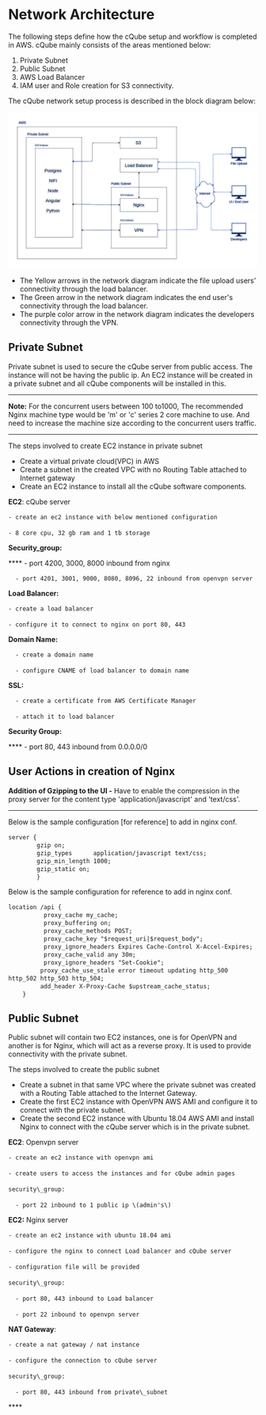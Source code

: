 # Network Architecture

The following steps define how the cQube setup and workflow is completed in AWS. cQube mainly consists of the areas mentioned below:  


1. Private Subnet
2. Public Subnet
3. AWS Load Balancer
4. IAM user and Role creation for S3 connectivity.

The cQube network setup process is described in the block diagram below:  


![cQube network setup diagram ](.gitbook/assets/image%20%282%29.png)



* The Yellow arrows in the network diagram indicate the file upload users’ connectivity through the load balancer.
* The Green arrow in the network diagram indicates the end user's connectivity through the load balancer.
* The purple color arrow in the network diagram indicates the developers connectivity through the VPN.

## **Private Subnet**

Private subnet is used to secure the cQube server from public access. The instance will not be having the public ip. An EC2 instance will be created in a private subnet and all cQube components will be installed in this.  
****

**Note:** For the concurrent users  between 100 to1000, The recommended Nginx machine type  would be 'm' or 'c' series 2 core machine to use. And need to increase the machine size according to the concurrent users traffic.  
****

The steps involved to create EC2 instance in private subnet

* Create a virtual private cloud\(VPC\) in AWS 
* Create a subnet in the created VPC with no Routing Table attached to Internet gateway
* Create an EC2 instance to install all the cQube software components.

**EC2**: cQube server

    - create an ec2 instance with below mentioned configuration

    - 8 core cpu, 32 gb ram and 1 tb storage

**Security\_group:**

 ****     - port 4200, 3000, 8000 inbound from nginx 

      - port 4201, 3001, 9000, 8080, 8096, 22 inbound from openvpn server

**Load Balancer:**

    - create a load balancer 

    - configure it to connect to nginx on port 80, 443

**Domain Name:** 

      - create a domain name

      - configure CNAME of load balancer to domain name

**SSL:**

      - create a certificate from AWS Certificate Manager

      - attach it to load balancer

**Security Group:**

   ****   - port 80, 443 inbound from 0.0.0.0/0  


## **User Actions in creation of Nginx**

**Addition of Gzipping to the UI -** Have to enable the compression in the proxy server for the content type 'application/javascript' and 'text/css'.  
****

Below is the sample configuration \[for reference\] to add in nginx conf. 

```text
server {
        gzip on;
        gzip_types      application/javascript text/css;
        gzip_min_length 1000;
        gzip_static on;
        }
```

Below is the sample configuration for reference to add in nginx conf.

```text
location /api {
          proxy_cache my_cache;
          proxy_buffering on;
          proxy_cache_methods POST;
          proxy_cache_key "$request_uri|$request_body";
          proxy_ignore_headers Expires Cache-Control X-Accel-Expires;
          proxy_cache_valid any 30m;
          proxy_ignore_headers "Set-Cookie";
         proxy_cache_use_stale error timeout updating http_500 http_502 http_503 http_504;
         add_header X-Proxy-Cache $upstream_cache_status;
    }
```

## **Public Subnet**

Public subnet will contain two EC2 instances, one is for OpenVPN and another is for Nginx, which will act as a reverse proxy. It is used to provide connectivity with the private subnet.

The steps involved to create the public subnet

* Create a subnet in that same VPC where the private subnet was created with a Routing Table attached to the Internet Gateway.
* Create the first EC2 instance with OpenVPN AWS AMI and configure it to connect with the private subnet.
* Create the second EC2 instance with Ubuntu 18.04 AWS AMI and install Nginx to connect with the cQube server which is in the private subnet.

**EC2**: Openvpn server

    - create an ec2 instance with openvpn ami 

    - create users to access the instances and for cQube admin pages 

    security\_group:

      - port 22 inbound to 1 public ip \(admin's\)

**EC2:** Nginx server

    - create an ec2 instance with ubuntu 18.04 ami

    - configure the nginx to connect Load balancer and cQube server

    - configuration file will be provided

    security\_group:

      - port 80, 443 inbound to Load balancer

      - port 22 inbound to openvpn server

**NAT Gateway**:

    - create a nat gateway / nat instance

    - configure the connection to cQube server

    security\_group:

      - port 80, 443 inbound from private\_subnet  


\*\*\*\*

